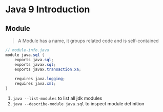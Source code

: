 # Java 9 Introduction

## Module
> A Module has a name, it groups related code and is self-contained

```java
// module-info.java
module java.sql {
    exports java.sql;
    exports javax.sql;
    exports javax.transaction.xa;
    
    requires java.logging;
    requires java.xml;
}
```

1. `java --list-modules` to list all jdk modules
2. `java --describe-module java.sql` to inspect module definition